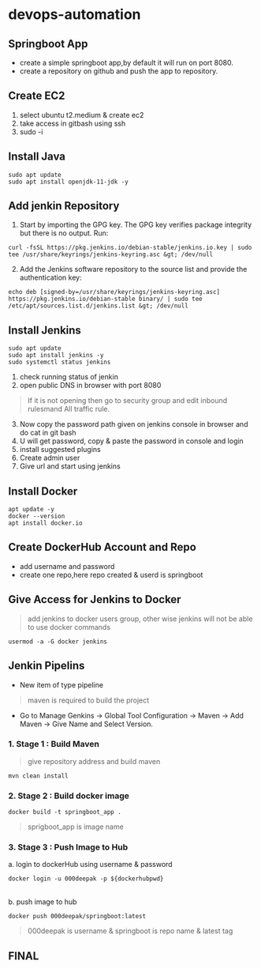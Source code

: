 # devops-automation

## Springboot App
* create a simple springboot app,by default it will run on port 8080.
* create a repository on github and push the app to repository.

## Create EC2
1. select ubuntu t2.medium & create ec2
2. take access in gitbash using ssh
3. sudo -i

## Install Java
```ubuntu
sudo apt update
sudo apt install openjdk-11-jdk -y
```

## Add jenkin Repository
1. Start by importing the GPG key. The GPG key verifies package integrity but there is no output. Run:
```ubuntu
curl -fsSL https://pkg.jenkins.io/debian-stable/jenkins.io.key | sudo tee /usr/share/keyrings/jenkins-keyring.asc &gt; /dev/null
```

2. Add the Jenkins software repository to the source list and provide the authentication key:
```ubuntu
echo deb [signed-by=/usr/share/keyrings/jenkins-keyring.asc] https://pkg.jenkins.io/debian-stable binary/ | sudo tee /etc/apt/sources.list.d/jenkins.list &gt; /dev/null
```

## Install Jenkins
```ubuntu
sudo apt update
sudo apt install jenkins -y
sudo systemctl status jenkins
```

1. check running status of jenkin
2. open public DNS in browser with port 8080
> If it is not opening then go to security group and edit inbound rulesmand All traffic rule.
3. Now copy the password path given on jenkins console in browser and do cat <path> in git bash
4. U will get password, copy & paste the password in console and login
5. install suggested plugins
6. Create admin user
7. Give url and start using jenkins

## Install Docker
```
apt update -y
docker --version
apt install docker.io
```

## Create DockerHub Account and Repo
* add username and password
* create one repo,here repo created & userd is springboot


## Give Access for Jenkins to Docker
> add jenkins to docker users group, other wise jenkins will not be able to use docker commands

```
usermod -a -G docker jenkins
```

## Jenkin Pipelins
* New item of type pipeline
> maven is required to build the project
* Go to Manage Genkins -> Global Tool Configuration -> Maven -> Add Maven -> Give Name and Select Version.

### 1. Stage 1 : Build Maven
>give repository address and build maven
```ubuntu
mvn clean install
```

### 2. Stage 2 : Build docker image

```ubuntu
docker build -t springboot_app .
```
> sprigboot_app is image name

### 3. Stage 3 : Push Image to Hub
a. login to dockerHub using username & password<br>

```ubuntu
docker login -u 000deepak -p ${dockerhubpwd}
```
<br>
b. push image to hub<br>

```ubuntu
docker push 000deepak/springboot:latest
```
> 000deepak is username & springboot is repo name & latest tag


## FINAL



